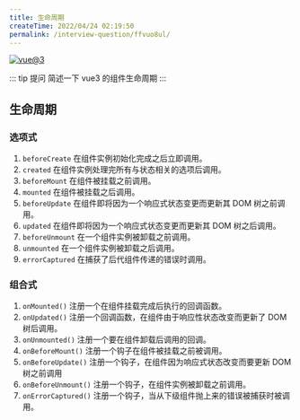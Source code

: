 ```yaml
---
title: 生命周期
createTime: 2022/04/24 02:19:50
permalink: /interview-question/ffvuo8ul/
---
```


[![vue@3](https://img.shields.io/badge/vue-%403-brightgreen)](https://staging-cn.vuejs.org/)

::: tip 提问
简述一下 vue3 的组件生命周期
:::

## 生命周期

### 选项式

1. `beforeCreate` 在组件实例初始化完成之后立即调用。
2. `created` 在组件实例处理完所有与状态相关的选项后调用。
3. `beforeMount` 在组件被挂载之前调用。
4. `mounted` 在组件被挂载之后调用。
5. `beforeUpdate` 在组件即将因为一个响应式状态变更而更新其 DOM 树之前调用。
6. `updated` 在组件即将因为一个响应式状态变更而更新其 DOM 树之后调用。
7. `beforeUnmount` 在一个组件实例被卸载之前调用。
8. `unmounted` 在一个组件实例被卸载之后调用。
9. `errorCaptured` 在捕获了后代组件传递的错误时调用。

### 组合式

1. `onMounted()` 注册一个在组件挂载完成后执行的回调函数。
2. `onUpdated()` 注册一个回调函数，在组件由于响应性状态改变而更新了 DOM 树后调用。
3. `onUnmounted()` 注册一个要在组件卸载后调用的回调。
4. `onBeforeMount()` 注册一个钩子在组件被挂载之前被调用。
5. `onBeforeUpdate()` 注册一个钩子，在组件因为响应式状态改变而要更新 DOM 树之前调用
6. `onBeforeUnmount()` 注册一个钩子，在组件实例被卸载之前调用。
7. `onErrorCaptured()` 注册一个钩子，当从下级组件抛上来的错误被捕获时被调用。
